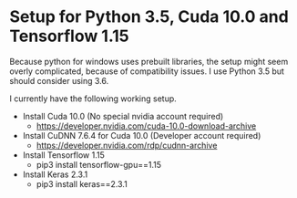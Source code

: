 # Setup for Python 3.5, Cuda 10.0 and Tensorflow 1.15


Because python for windows uses prebuilt libraries, the setup might seem overly complicated, because of compatibility issues.
I use Python 3.5 but should consider using 3.6.

I currently have the following working setup.

* Install Cuda 10.0 (No special nvidia account required)
  * https://developer.nvidia.com/cuda-10.0-download-archive
* Install CuDNN 7.6.4 for Cuda 10.0 (Developer account required)
  * https://developer.nvidia.com/rdp/cudnn-archive
* Install Tensorflow 1.15
  * pip3 install tensorflow-gpu==1.15
* Install Keras 2.3.1
  * pip3 install keras==2.3.1
    
